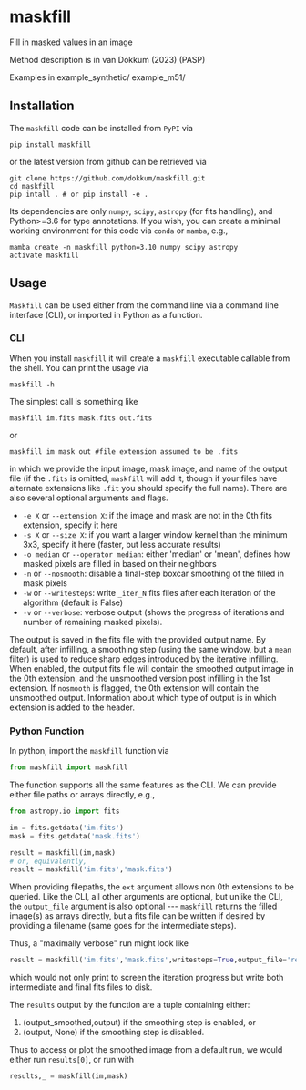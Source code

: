 # maskfill

Fill in masked values in an image

Method description is in van Dokkum (2023) (PASP)

Examples in
 example_synthetic/
 example_m51/

## Installation 

The `maskfill` code can be installed from `PyPI` via 
```
pip install maskfill
```
or the latest version from github can be retrieved via 

```
git clone https://github.com/dokkum/maskfill.git
cd maskfill 
pip intall . # or pip install -e .
```
Its dependencies are only `numpy`, `scipy`, `astropy` (for fits handling), and Python>=3.6 for type annotations. If you wish, you can create a minimal working environment for this code via `conda` or `mamba`, e.g.,  
```
mamba create -n maskfill python=3.10 numpy scipy astropy
activate maskfill
```

## Usage 

`Maskfill` can be used either from the command line via a command line interface (CLI), or imported in Python as a function. 

### CLI 
When you install `maskfill` it will create a `maskfill` executable callable from the shell. You can print the usage via 
```
maskfill -h
```

The simplest call is something like 
```
maskfill im.fits mask.fits out.fits
```

or
```
maskfill im mask out #file extension assumed to be .fits
```

in which we provide the input image, mask image, and name of the output file (if the `.fits` is omitted, `maskfill` will add it, though if your files have alternate extensions like `.fit` you should specify the full name). There are also several optional arguments and flags. 

- `-e X` or `--extension X`: if the image and mask are not in the 0th fits extension, specify it here 
- `-s X` or `--size X`: if you want a larger window kernel than the minimum 3x3, specify it here (faster, but less accurate results)
- `-o median` or `--operator median`: either 'median' or 'mean', defines how masked pixels are filled in based on their neighbors
- `-n` or `--nosmooth`: disable a final-step boxcar smoothing of the filled in mask pixels
- `-w` or `--writesteps`: write `_iter_N` fits files after each iteration of the algorithm (default is False)
- `-v` or `--verbose`: verbose output (shows the progress of iterations and number of remaining masked pixels).

The output is saved in the fits file with the provided output name. By default, after infilling, a smoothing step (using the same window, but a `mean` filter) is used to reduce sharp edges introduced by the iterative infilling. When enabled, the output fits file will contain the smoothed output image in the 0th extension, and the unsmoothed version post infilling in the 1st extension. If `nosmooth` is flagged, the 0th extension will contain the unsmoothed output. Information about which type of output is in which extension is added to the header. 

### Python Function 

In python, import the `maskfill` function via 
```python
from maskfill import maskfill
```
The function supports all the same features as the CLI. We can provide either file paths or arrays directly, e.g., 
```python
from astropy.io import fits 

im = fits.getdata('im.fits')
mask = fits.getdata('mask.fits')

result = maskfill(im,mask)
# or, equivalently, 
result = maskfill('im.fits','mask.fits')
```
When providing filepaths, the `ext` argument allows non 0th extensions to be queried. Like the CLI, all other arguments are optional, but unlike the CLI, the `output_file` argument is also optional --- `maskfill` returns the filled image(s) as arrays directly, but a fits file can be written if desired by providing a filename (same goes for the intermediate steps). 

Thus, a "maximally verbose" run might look like 
```python
result = maskfill('im.fits','mask.fits',writesteps=True,output_file='res.fits',verbose=True)
```
which would not only print to screen the iteration progress but write both intermediate and final fits files to disk. 

The `results` output by the function are a tuple containing either: 

1. (output_smoothed,output) if the smoothing step is enabled, or 
2. (output, None) if the smoothing step is disabled. 

Thus to access or plot the smoothed image from a default run, we would either run `results[0]`, or run with 

```python
results,_ = maskfill(im,mask)
```
